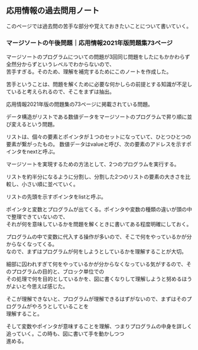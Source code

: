 ## 応用情報の過去問用ノート

このページでは過去問の苦手な部分や覚えておきたいことについて書いていく。

### マージソートの午後問題｜応用情報2021年版問題集73ページ

マージソートのプログラムについての問題が3回同じ問題をしたにもかかわらず全然分からずというレベルでわからないので、  
苦手すぎる。そのため、理解を補完するためにこのノートを作成した。

苦手ということは、問題を解くために必要な何かしらの前提とする知識が不足していると考えられるので、そこをまずは抽出。

応用情報2021年版の問題集の73ページに掲載されている問題。

データ構造がリストである数値データをマージソートのプログラムで昇り順に並び変えるという問題。

リストは、個々の要素とポインタが１つのセットになっていて、ひとつひとつの要素が繋がったもの。 
数値データはvalueと呼び、次の要素のアドレスを示すポインタをnextと呼ぶ。

マージソートを実現するための方法として、2つのプログラムを実行する。

リストを約半分になるように分割し、分割した2つのリストの要素の大きさを比較し、小さい順に並べていく。

リストの先頭を示すポインタをlistと呼ぶ。




ポインタと変数とプログラムが出てくる。ポインタや変数の種類の違いが頭の中で整理できていないので、  
それが何を意味しているかを問題を解くときに書いてある程度明確にしておく。

プログラムの中で変数に代入する操作が多いので、そこで何をやっているかが分からなくなってくる。  
なので、まずはプログラムが何をしようとしているかを理解することが大切。

細部に囚われすぎて何をやっているかが分からなくなっている気がするので、そのプログラムの目的と、ブロック単位での  
その処理で何を目的としているかを、図に書くなりして理解しようと努めるほうがよいと今思えば感じた。

そこが理解できないと、プログラムが理解できるはずがないので、まずはそのプログラムがやろうとしていることを  
理解すること。

そして変数やポインタが意味することを理解、つまりプログラムの中身を詳しく追っていく。この時も、図に書いて手を動かしつつ  
進める。
